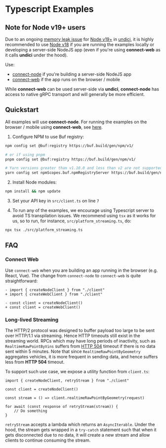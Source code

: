 # Typescript Examples

## Note for Node v19+ users

Due to an ongoing [memory leak issue](https://github.com/nodejs/undici/issues/2143) for <u>Node v19+</u> in [undici](https://github.com/nodejs/undici), it is highly recommended to use <u>Node v18</u> if you are running the examples locally or developing a server-side NodeJS app (even if you're using <strong>connect-web</strong> as it calls <strong>undici</strong> under the hood).

Use:
- [connect-node](https://connectrpc.com/docs/node/using-clients) if you're building a server-side NodeJS app
- [connect-web](https://connectrpc.com/docs/web/using-clients) if the app runs on the browser / mobile

While <strong>connect-web</strong> can be used server-side via <strong>undici</strong>, <strong>connect-node</strong> has access to native gRPC transport and will generally be more efficient.

## Quickstart

All examples will use <strong>connect-node</strong>. For running the examples on the browser / mobile using <strong>connect-web</strong>, see [here](#connect-web).

1. Configure NPM to use Buf registry:
```bash
npm config set @buf:registry https://buf.build/gen/npm/v1/

# or if using pnpm
pnpm config set @buf:registry https://buf.build/gen/npm/v1/

# Yarn versions greater than v1.10.0 and less than v2 are not supported
yarn config set npmScopes.buf.npmRegistryServer https://buf.build/gen/npm/v1/
```

2. Install Node modules:
```bash
npm install && npm update
```

3. Set your API key in `src/client.ts` on line `7`

4. To run any of the examples, we encourage using Typescript server to avoid TS transpilation issues. We recommend using `tsx` as it works for us, so to run, for instance, `src/platform_streaming.ts`, do:
```bash
npx tsx ./src/platform_streaming.ts
```

## FAQ

### Connect Web

Use `connect-web` when you are building an app running in the browser (e.g. React, Vue). The change from `connect-node` to `connect-web` is quite straightforward:
```TS
- import { createNodeClient } from "./client"
+ import { createWebClient } from "./client"

- const client = createNodeClient()
+ const client = createWebClient()
```

### Long-lived Streaming

The HTTP/2 protocol was designed to buffer payload too large to be sent over HTTP/1.1 via streaming. Hence HTTP timeouts still exist in the streaming world. RPCs which may have long periods of inactivity, such as `RealtimeRawPointByVins` suffers from [HTTP 504](https://developer.mozilla.org/en-US/docs/Web/HTTP/Status/504) timeout if there is no data sent within 5 minutes. Note that since `RealtimeRawPointByGeometry` aggregates vehicles, it is more frequent in sending data, and hence suffers less from <strong>HTTP 504</strong> timeout.

To support such use case, we expose a utility function from `client.ts`:
```TS
import { createNodeClient, retryStream } from "./client"

const client = createNodeClient()

const stream = () => client.realtimeRawPointByGeometry(request)

for await (const response of retryStream(stream)) {
    // Do something
}
```

`retryStream` accepts a lambda which returns an `AsyncIterable`. Under the hood, the stream gets wrapped in a `try-catch` statement such that when it gets disconnected due to no data, it will create a new stream and allow clients to continue consuming the stream.
